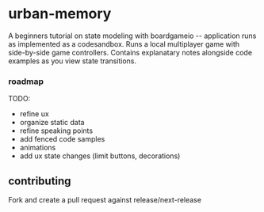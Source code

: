 # urban-memory

A beginners tutorial on state modeling with boardgameio -- application runs as implemented as a codesandbox.  Runs a local multiplayer game with side-by-side game controllers.  Contains explanatary notes alongside code examples as you view state transitions.

### roadmap
TODO: 

* refine ux 
* organize static data 
* refine speaking points
* add fenced code samples
* animations
* add ux state changes (limit buttons, decorations)

## contributing

Fork and create a pull request against release/next-release



